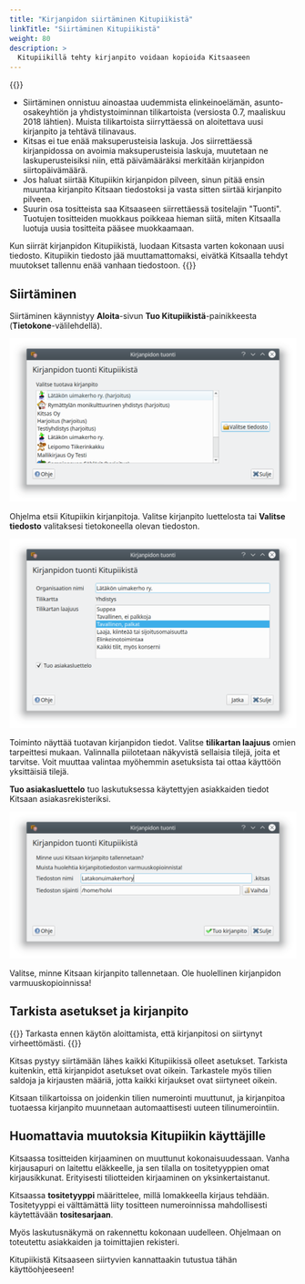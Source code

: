 ```yaml
---
title: "Kirjanpidon siirtäminen Kitupiikistä"
linkTitle: "Siirtäminen Kitupiikistä"
weight: 80
description: >
  Kitupiikillä tehty kirjanpito voidaan kopioida Kitsaaseen
---
```


{{<alert title="Rajoituksia siirtämisessä">}}

- Siirtäminen onnistuu ainoastaa uudemmista elinkeinoelämän, asunto-osakeyhtiön ja yhdistystoiminnan tilikartoista (versiosta 0.7, maaliskuu 2018 lähtien). Muista tilikartoista siirryttäessä on aloitettava uusi kirjanpito ja tehtävä tilinavaus.
- Kitsas ei tue enää maksuperusteisia laskuja. Jos siirrettäessä kirjanpidossa on avoimia maksuperusteisia laskuja, muutetaan ne laskuperusteisiksi niin, että päivämääräksi merkitään kirjanpidon siirtopäivämäärä.
- Jos haluat siirtää Kitupiikin kirjanpidon pilveen, sinun pitää ensin muuntaa kirjanpito Kitsaan tiedostoksi ja vasta sitten siirtää kirjanpito pilveen.
- Suurin osa tositteista saa Kitsaaseen siirrettäessä tositelajin "Tuonti". Tuotujen tositteiden muokkaus poikkeaa hieman siitä, miten Kitsaalla luotuja uusia tositteita pääsee muokkaamaan.

Kun siirrät kirjanpidon Kitupiikistä, luodaan Kitsasta varten kokonaan uusi tiedosto. Kitupiikin tiedosto jää muuttamattomaksi, eivätkä Kitsaalla tehdyt muutokset tallennu enää vanhaan tiedostoon.
{{</alert>}}

## Siirtäminen

Siirtäminen käynnistyy **Aloita**-sivun **Tuo Kitupiikistä**-painikkeesta (**Tietokone**-välilehdellä).

![](/img/fi/aloitus/kitupiikki/valitse.png)

Ohjelma etsii Kitupiikin kirjanpitoja. Valitse kirjanpito luettelosta tai **Valitse tiedosto** valitaksesi tietokoneella olevan tiedoston.

![](/img/fi/aloitus/kitupiikki/tiedot.png)

Toiminto näyttää tuotavan kirjanpidon tiedot. Valitse **tilikartan laajuus** omien tarpeittesi mukaan. Valinnalla piilotetaan näkyvistä sellaisia tilejä, joita et tarvitse. Voit muuttaa valintaa myöhemmin asetuksista tai ottaa käyttöön yksittäisiä tilejä.

**Tuo asiakasluettelo** tuo laskutuksessa käytettyjen asiakkaiden tiedot Kitsaan asiakasrekisteriksi.

![](/img/fi/aloitus/kitupiikki/sijainti.png)

Valitse, minne Kitsaan kirjanpito tallennetaan. Ole huolellinen kirjanpidon varmuuskopioinnissa!

## Tarkista asetukset ja kirjanpito

{{<alert title="Tarkasta kirjanpitosi" color="danger">}}
Tarkasta ennen käytön aloittamista, että kirjanpitosi on siirtynyt virheettömästi.
{{</alert>}}

Kitsas pystyy siirtämään lähes kaikki Kitupiikissä olleet asetukset. Tarkista kuitenkin, että kirjanpidot asetukset ovat oikein. Tarkastele myös tilien saldoja ja kirjausten määriä, jotta kaikki kirjaukset ovat siirtyneet oikein.

Kitsaan tilikartoissa on joidenkin tilien numerointi muuttunut, ja kirjanpitoa tuotaessa kirjanpito muunnetaan automaattisesti uuteen tilinumerointiin.

## Huomattavia muutoksia Kitupiikin käyttäjille

Kitsaassa tositteiden kirjaaminen on muuttunut kokonaisuudessaan. Vanha kirjausapuri on laitettu eläkkeelle, ja sen tilalla on tositetyyppien omat kirjausikkunat. Erityisesti tiliotteiden kirjaaminen on yksinkertaistanut.

Kitsaassa **tositetyyppi** määrittelee, millä lomakkeella kirjaus tehdään. Tositetyyppi ei välttämättä liity tositteen numeroinnissa mahdollisesti käytettävään **tositesarjaan**.

Myös laskutusnäkymä on rakennettu kokonaan uudelleen. Ohjelmaan on toteutettu asiakkaiden ja toimittajien rekisteri.

Kitupiikistä Kitsaaseen siirtyvien kannattaakin tutustua tähän käyttöohjeeseen!
